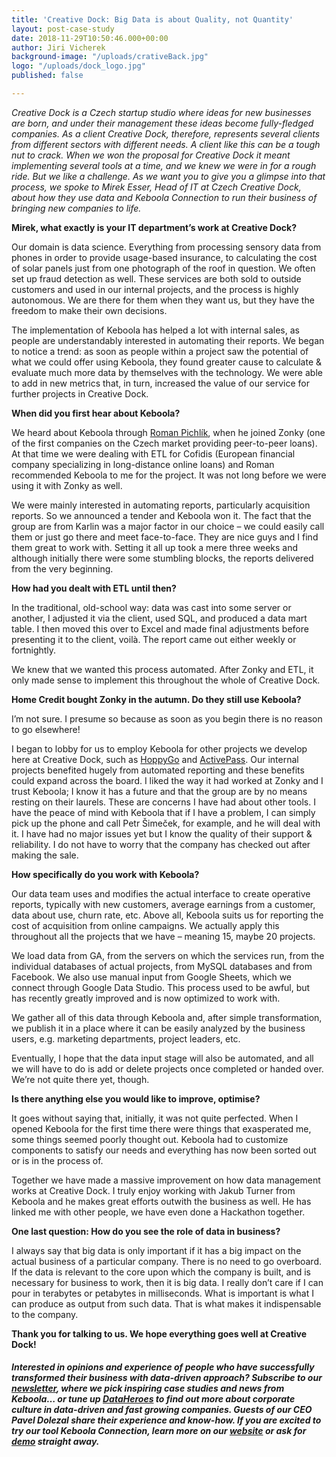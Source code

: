 ```yaml
---
title: 'Creative Dock: Big Data is about Quality, not Quantity'
layout: post-case-study
date: 2018-11-29T10:50:46.000+00:00
author: Jiri Vicherek
background-image: "/uploads/crativeBack.jpg"
logo: "/uploads/dock_logo.jpg"
published: false

---
```

_Creative Dock is a Czech startup studio where ideas for new businesses are born, and under their management these ideas become fully-fledged companies. As a client Creative Dock, therefore, represents several clients from different sectors with different needs. A client like this can be a tough nut to crack. When we won the proposal for Creative Dock it meant implementing several tools at a time, and we knew we were in for a rough ride. But we like a challenge. As we want you to give you a glimpse into that process, we spoke to Mirek Esser, Head of IT at Czech Creative Dock, about how they use data and Keboola Connection to run their business of bringing new companies to life._

**Mirek, what exactly is your IT department’s work at Creative Dock?**

Our domain is data science. Everything from processing sensory data from phones in order to provide usage-based insurance, to calculating the cost of solar panels just from one photograph of the roof in question. We often set up fraud detection as well. These services are both sold to outside customers and used in our internal projects, and the process is highly autonomous. We are there for them when they want us, but they have the freedom to make their own decisions.

The implementation of Keboola has helped a lot with internal sales, as people are understandably interested in automating their reports. We began to notice a trend: as soon as people within a project saw the potential of what we could offer using Keboola, they found greater cause to calculate & evaluate much more data by themselves with the technology. We were able to add in new metrics that, in turn, increased the value of our service for further projects in Creative Dock.

**When did you first hear about Keboola?**

We heard about Keboola through [Roman Pichlík](https://www.linkedin.com/in/romanpichlik/), when he joined Zonky (one of the first companies on the Czech market providing peer-to-peer loans). At that time we were dealing with ETL for Cofidis (European financial company specializing in long-distance online loans) and Roman recommended Keboola to me for the project. It was not long before we were using it with Zonky as well.

We were mainly interested in automating reports, particularly acquisition reports. So we announced a tender and Keboola won it. The fact that the group are from Karlin was a major factor in our choice – we could easily call them or just go there and meet face-to-face. They are nice guys and I find them great to work with. Setting it all up took a mere three weeks and although initially there were some stumbling blocks, the reports delivered from the very beginning.

**How had you dealt with ETL until then?**

In the traditional, old-school way: data was cast into some server or another, I adjusted it via the client, used SQL, and produced a data mart table. I then moved this over to Excel and made final adjustments before presenting it to the client, voilà. The report came out either weekly or fortnightly.

We knew that we wanted this process automated. After Zonky and ETL, it only made sense to implement this throughout the whole of Creative Dock.

**Home Credit bought Zonky in the autumn. Do they still use Keboola?**

I’m not sure. I presume so because as soon as you begin there is no reason to go elsewhere!

I began to lobby for us to employ Keboola for other projects we develop here at Creative Dock, such as [HoppyGo](https://www.hoppygo.cz/en) and [ActivePass](https://www.activepass.cz/#). Our internal projects benefited hugely from automated reporting and these benefits could expand across the board. I liked the way it had worked at Zonky and I trust Keboola; I know it has a future and that the group are by no means resting on their laurels. These are concerns I have had about other tools. I have the peace of mind with Keboola that if I have a problem, I can simply pick up the phone and call Petr Šimeček, for example, and he will deal with it. I have had no major issues yet but I know the quality of their support & reliability. I do not have to worry that the company has checked out after making the sale.

**How specifically do you work with Keboola?**

Our data team uses and modifies the actual interface to create operative reports, typically with new customers, average earnings from a customer, data about use, churn rate, etc. Above all, Keboola suits us for reporting the cost of acquisition from online campaigns. We actually apply this throughout all the projects that we have – meaning 15, maybe 20 projects.

We load data from GA, from the servers on which the services run, from the individual databases of actual projects, from MySQL databases and from Facebook. We also use manual input from Google Sheets, which we connect through Google Data Studio. This process used to be awful, but has recently greatly improved and is now optimized to work with.

We gather all of this data through Keboola and, after simple transformation, we publish it in a place where it can be easily analyzed by the business users, e.g. marketing departments, project leaders, etc.

Eventually, I hope that the data input stage will also be automated, and all we will have to do is add or delete projects once completed or handed over. We’re not quite there yet, though.

**Is there anything else you would like to improve, optimise?**

It goes without saying that, initially, it was not quite perfected. When I opened Keboola for the first time there were things that exasperated me, some things seemed poorly thought out. Keboola had to customize components to satisfy our needs and everything has now been sorted out or is in the process of.

Together we have made a massive improvement on how data management works at Creative Dock. I truly enjoy working with Jakub Turner from Keboola and he makes great efforts outwith the business as well. He has linked me with other people, we have even done a Hackathon together.

**One last question: How do you see the role of data in business?**

I always say that big data is only important if it has a big impact on the actual business of a particular company. There is no need to go overboard. If the data is relevant to the core upon which the company is built, and is necessary for business to work, then it is big data. I really don’t care if I can pour in terabytes or petabytes in milliseconds. What is important is what I can produce as output from such data. That is what makes it indispensable to the company.

**Thank you for talking to us. We hope everything goes well at Creative Dock!**

##### **_Interested in opinions and experience of people who have successfully transformed their business with data-driven approach? Subscribe to our_** [**_newsletter_**](http://eepurl.com/ghgjp5)**_, where we pick inspiring case studies and news from Keboola… or tune up_** [**_DataHeroes_**](https://itunes.apple.com/gb/podcast/dataheroes/id1442313148?mt=2) **_to find out more about corporate culture in data-driven and fast growing companies. Guests of our CEO Pavel Dolezal share their experience and know-how. If you are excited to try our tool Keboola Connection, learn more on our_** [**_website_**](http://keboola.com) **_or ask for_** [**_demo_**](https://www.keboola.com/request-demo) **_straight away._**